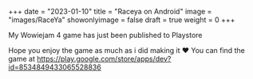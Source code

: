 +++
date = "2023-01-10"
title = "Raceya on Android"
image = "images/RaceYa"
showonlyimage = false
draft = true
weight = 0
+++

My Wowiejam 4 game has just been published to Playstore
<!--more-->
Hope you enjoy the game as much as i did making it ♥️
You can find the game at
https://play.google.com/store/apps/dev?id=8534849433065528836
